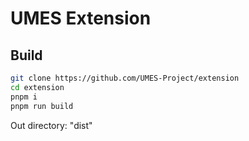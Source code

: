 # UMES Extension

## Build

```bash
git clone https://github.com/UMES-Project/extension
cd extension
pnpm i
pnpm run build
```

Out directory: "dist"